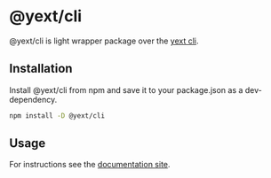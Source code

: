 # @yext/cli

@yext/cli is light wrapper package over the [yext cli](https://www.yext.com/platform/features/yext-command-line-interface).

## Installation

Install @yext/cli from npm and save it to your package.json as a dev-dependency.

```bash
npm install -D @yext/cli
```

## Usage

For instructions see the [documentation site](https://hitchhikers.yext.com/guides/cli-getting-started-resources/).